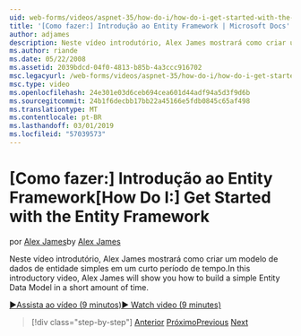 ```yaml
---
uid: web-forms/videos/aspnet-35/how-do-i/how-do-i-get-started-with-the-entity-framework
title: '[Como fazer:] Introdução ao Entity Framework | Microsoft Docs'
author: adjames
description: Neste vídeo introdutório, Alex James mostrará como criar um modelo de dados de entidade simples em um curto período de tempo.
ms.author: riande
ms.date: 05/22/2008
ms.assetid: 2039bdcd-04f0-4813-b85b-4a3ccc916702
msc.legacyurl: /web-forms/videos/aspnet-35/how-do-i/how-do-i-get-started-with-the-entity-framework
msc.type: video
ms.openlocfilehash: 24e301e03d6ceb694cea601d44adf94a5d3f9d6b
ms.sourcegitcommit: 24b1f6decbb17bb22a45166e5fdb0845c65af498
ms.translationtype: MT
ms.contentlocale: pt-BR
ms.lasthandoff: 03/01/2019
ms.locfileid: "57039573"
---
```

<a name="how-do-i-get-started-with-the-entity-framework"></a><span data-ttu-id="960d3-103">[Como fazer:] Introdução ao Entity Framework</span><span class="sxs-lookup"><span data-stu-id="960d3-103">[How Do I:] Get Started with the Entity Framework</span></span>
====================
<span data-ttu-id="960d3-104">por [Alex James](https://github.com/adjames)</span><span class="sxs-lookup"><span data-stu-id="960d3-104">by [Alex James](https://github.com/adjames)</span></span>

<span data-ttu-id="960d3-105">Neste vídeo introdutório, Alex James mostrará como criar um modelo de dados de entidade simples em um curto período de tempo.</span><span class="sxs-lookup"><span data-stu-id="960d3-105">In this introductory video, Alex James will show you how to build a simple Entity Data Model in a short amount of time.</span></span>

[<span data-ttu-id="960d3-106">&#9654;Assista ao vídeo (9 minutos)</span><span class="sxs-lookup"><span data-stu-id="960d3-106">&#9654; Watch video (9 minutes)</span></span>](https://channel9.msdn.com/Blogs/ASP-NET-Site-Videos/how-do-i-get-started-with-the-entity-framework)

> [!div class="step-by-step"]
> <span data-ttu-id="960d3-107">[Anterior](how-do-i-converting-a-net-20-windows-forms-application-to-net-35.md)
> [Próximo](how-do-i-use-the-new-entity-data-source.md)</span><span class="sxs-lookup"><span data-stu-id="960d3-107">[Previous](how-do-i-converting-a-net-20-windows-forms-application-to-net-35.md)
[Next](how-do-i-use-the-new-entity-data-source.md)</span></span>
